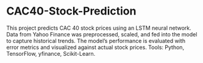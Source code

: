 # CAC40-Stock-Prediction
This project predicts CAC 40 stock prices using an LSTM neural network. Data from Yahoo Finance was preprocessed, scaled, and fed into the model to capture historical trends. The model’s performance is evaluated with error metrics and visualized against actual stock prices. Tools: Python, TensorFlow, yfinance, Scikit-Learn.
